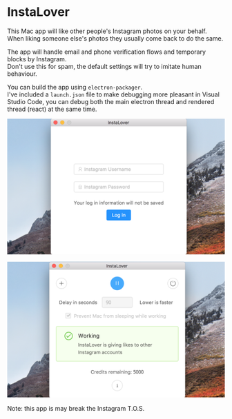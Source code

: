 # InstaLover

This Mac app will like other people's Instagram photos on your behalf.  
When liking someone else's photos they usually come back to do the same.

The app will handle email and phone verification flows and temporary blocks by Instagram.  
Don't use this for spam, the default settings will try to imitate human behaviour.

You can build the app using ``electron-packager``.  
I've included a ``launch.json`` file to make debugging more pleasant in Visual Studio Code, you can debug both the main electron thread and rendered thread (react) at the same time.

![login](/screen1.png?raw=true "login") 

![working](/screen2.png?raw=true "working")

Note: this app is may break the Instagram T.O.S.
